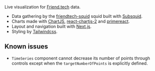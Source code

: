 Live visualization for [Friend.tech](https://www.friend.tech) data.

 * Data gathering by the [friendtech-squid](https://github.com/abernatskiy/friendtech-metrics) squid built with [Subsquid](https://subsquid.io).
 * Charts made with [ChartJS](https://www.chartjs.org), [react-chartjs-2](https://react-chartjs-2.js.org) and [primereact](https://primereact.org).
 * Layout and navigation built with [Next.js](https://nextjs.org).
 * Styling by [Tailwindcss](https://tailwindcss.com).

Known issues
------------

* `TimeSeries` component cannot decrease its number of points through controls except when the `targetNumberOfPoints` is explicitly defined.
